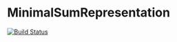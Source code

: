 # MinimalSumRepresentation

[![Build Status](https://github.com/jakewilliami/MinimalSumRepresentation.jl/actions/workflows/CI.yml/badge.svg?branch=master)](https://github.com/jakewilliami/MinimalSumRepresentation.jl/actions/workflows/CI.yml?query=branch%3Amaster)
